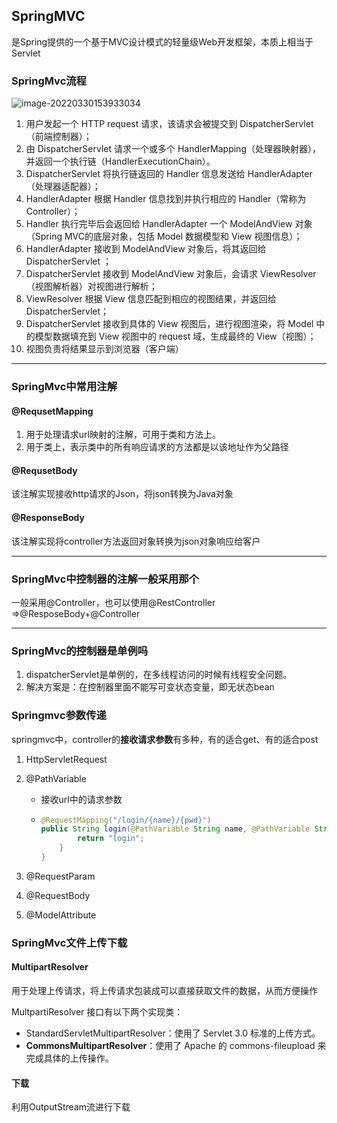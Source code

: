 ## SpringMVC

是Spring提供的一个基于MVC设计模式的轻量级Web开发框架，本质上相当于Servlet

### SpringMvc流程

![image-20220330153933034](https://pic-typora-qc.oss-cn-chengdu.aliyuncs.com/springmvc_img/image-20220330153933034.png)



1. 用户发起一个 HTTP request 请求，该请求会被提交到 DispatcherServlet（前端控制器）；
2. 由 DispatcherServlet 请求一个或多个 HandlerMapping（处理器映射器），并返回一个执行链（HandlerExecutionChain）。
3. DispatcherServlet 将执行链返回的 Handler 信息发送给 HandlerAdapter（处理器适配器）；
4. HandlerAdapter 根据 Handler 信息找到并执行相应的 Handler（常称为 Controller）；
5. Handler 执行完毕后会返回给 HandlerAdapter 一个 ModelAndView 对象（Spring MVC的底层对象，包括 Model 数据模型和 View 视图信息）；
6. HandlerAdapter 接收到 ModelAndView 对象后，将其返回给 DispatcherServlet ；
7. DispatcherServlet 接收到 ModelAndView 对象后，会请求 ViewResolver（视图解析器）对视图进行解析；
8. ViewResolver 根据 View 信息匹配到相应的视图结果，并返回给 DispatcherServlet；
9. DispatcherServlet 接收到具体的 View 视图后，进行视图渲染，将 Model 中的模型数据填充到 View 视图中的 request 域，生成最终的 View（视图）；
10. 视图负责将结果显示到浏览器（客户端）



---



### SpringMvc中常用注解

#### @RequsetMapping

1. 用于处理请求url映射的注解，可用于类和方法上。
2. 用于类上，表示类中的所有响应请求的方法都是以该地址作为父路径

#### @RequsetBody

该注解实现接收http请求的Json，将json转换为Java对象

#### @ResponseBody

该注解实现将controller方法返回对象转换为json对象响应给客户

---

### SpringMvc中控制器的注解一般采用那个

一般采用@Controller，也可以使用@RestController =>@ResposeBody+@Controller

---

### SpringMvc的控制器是单例吗

1. dispatcherServlet是单例的，在多线程访问的时候有线程安全问题。
2. 解决方案是：在控制器里面不能写可变状态变量，即无状态bean



### Springmvc参数传递

springmvc中，controller的**接收请求参数**有多种，有的适合get、有的适合post

1. HttpServletRequest

2. @PathVariable

   - 接收url中的请求参数

   - ~~~java
     @RequestMapping("/login/{name}/{pwd}")
     public String login(@PathVariable String name, @PathVariable String pwd, Model model) {
             return "login";
         }
     }
     ~~~

3. @RequestParam

4. @RequestBody

5. @ModelAttribute



### SpringMvc文件上传下载

#### MultipartResolver

用于处理上传请求，将上传请求包装成可以直接获取文件的数据，从而方便操作

MultpartiResolver 接口有以下两个实现类：

- StandardServletMultipartResolver：使用了 Servlet 3.0 标准的上传方式。
- **CommonsMultipartResolver**：使用了 Apache 的 commons-fileupload 来完成具体的上传操作。

#### 下载

利用OutputStream流进行下载



















